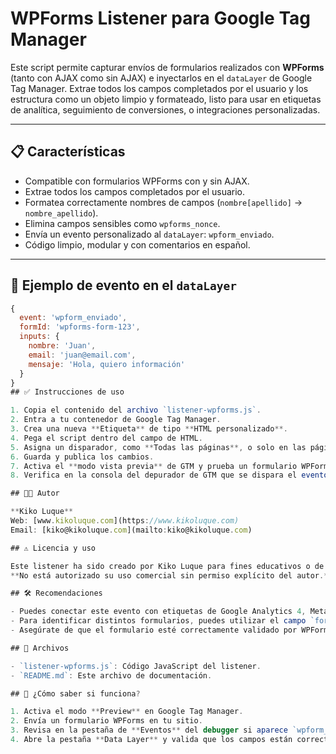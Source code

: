 # WPForms Listener para Google Tag Manager

Este script permite capturar envíos de formularios realizados con **WPForms** (tanto con AJAX como sin AJAX) e inyectarlos en el `dataLayer` de Google Tag Manager. Extrae todos los campos completados por el usuario y los estructura como un objeto limpio y formateado, listo para usar en etiquetas de analítica, seguimiento de conversiones, o integraciones personalizadas.

---

## 📋 Características

- Compatible con formularios WPForms con y sin AJAX.
- Extrae todos los campos completados por el usuario.
- Formatea correctamente nombres de campos (`nombre[apellido]` → `nombre_apellido`).
- Elimina campos sensibles como `wpforms_nonce`.
- Envía un evento personalizado al `dataLayer`: `wpform_enviado`.
- Código limpio, modular y con comentarios en español.

---

## 🚀 Ejemplo de evento en el `dataLayer`

```js
{
  event: 'wpform_enviado',
  formId: 'wpforms-form-123',
  inputs: {
    nombre: 'Juan',
    email: 'juan@email.com',
    mensaje: 'Hola, quiero información'
  }
}
## ✅ Instrucciones de uso

1. Copia el contenido del archivo `listener-wpforms.js`.
2. Entra a tu contenedor de Google Tag Manager.
3. Crea una nueva **Etiqueta** de tipo **HTML personalizado**.
4. Pega el script dentro del campo de HTML.
5. Asigna un disparador, como **Todas las páginas**, o solo en las páginas donde se encuentren formularios WPForms.
6. Guarda y publica los cambios.
7. Activa el **modo vista previa** de GTM y prueba un formulario WPForms.
8. Verifica en la consola del depurador de GTM que se dispara el evento `wpform_enviado` con los datos del formulario.

## 🧑‍💻 Autor

**Kiko Luque**  
Web: [www.kikoluque.com](https://www.kikoluque.com)  
Email: [kiko@kikoluque.com](mailto:kiko@kikoluque.com)

## ⚠️ Licencia y uso

Este listener ha sido creado por Kiko Luque para fines educativos o de implementación personal.  
**No está autorizado su uso comercial sin permiso explícito del autor.**

## 🛠 Recomendaciones

- Puedes conectar este evento con etiquetas de Google Analytics 4, Meta Pixel, Hotjar, LinkedIn Ads o cualquier otra plataforma que soporte integración vía `dataLayer`.
- Para identificar distintos formularios, puedes utilizar el campo `formId` o incluir un campo oculto personalizado con el nombre de campaña o propósito del formulario.
- Asegúrate de que el formulario esté correctamente validado por WPForms antes de activar etiquetas de conversión.

## 📁 Archivos

- `listener-wpforms.js`: Código JavaScript del listener.
- `README.md`: Este archivo de documentación.

## 🧪 ¿Cómo saber si funciona?

1. Activa el modo **Preview** en Google Tag Manager.
2. Envía un formulario WPForms en tu sitio.
3. Revisa en la pestaña de **Eventos** del debugger si aparece `wpform_enviado`.
4. Abre la pestaña **Data Layer** y valida que los campos están correctamente enviados como `inputs`.
